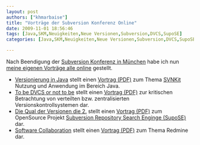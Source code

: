```yaml
---
layout: post
authors: ["khmarbaise"]
title: "Vorträge der Subversion Konferenz Online"
date: 2009-11-01 18:56:46
tags: [Java,SKM,Neuigkeiten,Neue Versionen,Subversion,DVCS,SupoSE]
categories: [Java,SKM,Neuigkeiten,Neue Versionen,Subversion,DVCS,SupoSE]

---
```

Nach Beendigung der [Subversion Konferenz in München](http://2009.subconf.de/startseite/) habe ich nun 
[meine eigenen Vorträge alle online](http://www.soebes.de/public/lectures.de.html) gestellt. 

+ [Versionierung in Java](http://2009.subconf.de/vortragsuebersicht/marbaise-3/) stellt einen 
  [Vortrag (PDF)](http://www.soebes.de/files/SubConf2009SubversionJava.pdf) zum Thema 
  [SVNKit](http://www.svnkit.com) Nutzung und Anwendung im Bereich Java.
+ [To be DVCS or not to be](http://2009.subconf.de/vortragsuebersicht/marbaise-4/) stellt einen 
  [Vortrag (PDF)](http://www.soebes.de/files/SubConf2009DVCSvsCVCS.pdf) zur kritischen Betrachtung von verteilten bzw. zentralisierten Versionskontrollsystemen dar.
+ [Die Qual der Versionen die 2.](http://2009.subconf.de/vortragsuebersicht/marbaise-2/) stellt einen 
  [Vortrag (PDF)](http://www.soebes.de/files/SubConf2009SupoSE.pdf) zum OpenSource Projekt 
   [Subversion Repository Search Enginge (SupoSE)](http://www.supose.org) dar.
+ [Software Collaboration](http://2009.subconf.de/vortragsuebersicht/marbaise/) stellt einen 
  [Vortrag (PDF)](http://www.soebes.de/files/SubConf2009Redmine.pdf) zum Thema Redmine dar.
